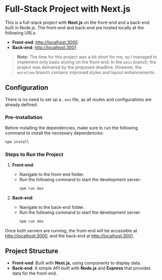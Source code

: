 # Full-Stack Project with Next.js

This is a full-stack project with **Next.js** on the front-end and a back-end built in Node.js. The front-end and back-end are hosted locally at the following URLs:

- **Front-end**: [http://localhost:3000](http://localhost:3000)
- **Back-end**: [http://localhost:3001](http://localhost:3001)

> **Note**: The time for this project was a bit short for me, so I managed to implement only basic styling on the front-end. In the `main` branch, the project was delivered by the proposed deadline. However, the `moretime` branch contains improved styles and layout enhancements.

## Configuration

There is no need to set up a `.env` file, as all routes and configurations are already defined.

### Pre-installation

Before installing the dependencies, make sure to run the following command to install the necessary dependencies:

```bash
npm install
```
### Steps to Run the Project

1. **Front-end**:
   - Navigate to the front-end folder.
   - Run the following command to start the development server:
     ```bash
     npm run dev
     ```

2. **Back-end**:
   - Navigate to the back-end folder.
   - Run the following command to start the development server:
     ```bash
     npm run dev
     ```

Once both servers are running, the front-end will be accessible at [http://localhost:3000](http://localhost:3000), and the back-end at [http://localhost:3001](http://localhost:3001).

## Project Structure

- **Front-end**: Built with **Next.js**, using components to display data.
- **Back-end**: A simple API built with **Node.js** and **Express** that provides data for the front-end.

